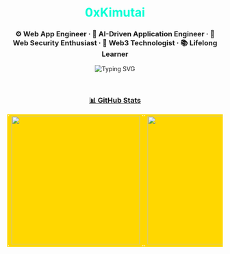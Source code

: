 <h1 align="center"><span style="color:#00ffd5;"><b>0xKimutai</b></span></h1>
<h3 align="center">⚙️ Web App Engineer · 🧠 AI-Driven Application Engineer · 🔐 Web Security Enthusiast · 🔮 Web3 Technologist · 📚 Lifelong Learner</h3>

<p align="center">
  <img src="https://readme-typing-svg.demolab.com?font=Fira+Code&size=22&pause=1000&center=true&vCenter=true&width=550&lines=Writing+clean+Python+and+TypeScript+code.;Building+AI-powered+tools+with+Python.;Automating+trading+strategies+and+pipelines.;Smart+contract+dev+with+Solidity.;Fullstack+engineering+with+JS%2C+TS+%2B+Python." alt="Typing SVG" />
</p>

<br/>

<h3 align="center"><u>📊 GitHub Stats</u></h3>

<table align="center">
  <tr>
    <td bgcolor="#FFD700" style="border: 2px solid gold; border-radius: 8px;">
      <img src="https://github-readme-stats.vercel.app/api?username=0xKimutai&show_icons=true&theme=tokyonight&hide_title=true" width="300px" />
    </td>
    <td bgcolor="#FFD700" style="border: 2px solid gold; border-radius: 8px;">
      <img src="https://streak-stats.demolab.com?user=0xKimutai&theme=tokyonight" width="300px" />
    </td>
    <td bgcolor="#FFD700" style="border: 2px solid gold; border-radius: 8px;">
      <img src="https://github-readme-stats.vercel.app/api/top-langs/?username=0xKimutai&layout=compact&theme=tokyonight" width="300px" />
    </td>
  </tr>
</table>
